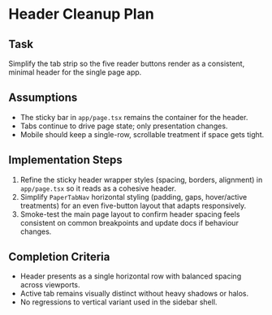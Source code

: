 # Header Cleanup Plan

## Task
Simplify the tab strip so the five reader buttons render as a consistent, minimal header for the single page app.

## Assumptions
- The sticky bar in `app/page.tsx` remains the container for the header.
- Tabs continue to drive page state; only presentation changes.
- Mobile should keep a single-row, scrollable treatment if space gets tight.

## Implementation Steps
1. Refine the sticky header wrapper styles (spacing, borders, alignment) in `app/page.tsx` so it reads as a cohesive header.
2. Simplify `PaperTabNav` horizontal styling (padding, gaps, hover/active treatments) for an even five-button layout that adapts responsively.
3. Smoke-test the main page layout to confirm header spacing feels consistent on common breakpoints and update docs if behaviour changes.

## Completion Criteria
- Header presents as a single horizontal row with balanced spacing across viewports.
- Active tab remains visually distinct without heavy shadows or halos.
- No regressions to vertical variant used in the sidebar shell.
